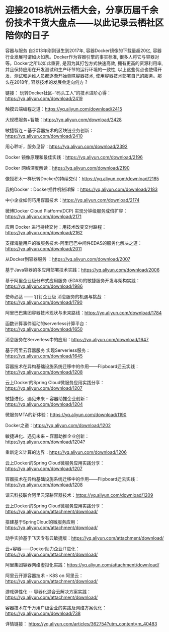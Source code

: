# 迎接2018杭州云栖大会，分享历届千余份技术干货大盘点——以此记录云栖社区陪你的日子

容器与服务
自2013年刚刚诞生到2017年, 容器Docker镜像的下载量超20亿, 容器行业发展可谓如火如荼。Docker作为容器引擎的事实标准, 很多人将它与容器对等。Docker之所以如此重要, 是因为其打包方式快速高效, 拥有更高的资源利用率, 并且保持应用在开发测试和生产环节的运行环境的一致性, 以上这些优点也使得开发、测试和运维人员都逐渐开始青睐容器技术, 使用容器技术部署自己的服务。那么在2018年, 容器技术的发展会走向何方 ?

链接：
玩转Docker社区–“码头工人”的技术进阶心得：https://yq.aliyun.com/download/2419

触摸云端编程之道：https://yq.aliyun.com/download/2415

大规模服务+智能：https://yq.aliyun.com/download/2428

敏捷智连 – 基于容器技术的区块链业务创新：https://yq.aliyun.com/download/2410

用心聆听，服务见智：https://yq.aliyun.com/download/2392
 
Docker 镜像原理和最佳实践：https://yq.aliyun.com/download/2196

Docker 网络深度解读：https://yq.aliyun.com/download/2190

像搭积木一样玩转Docker的持续交付：https://yq.aliyun.com/download/2185

我的Docker：Docker插件机制详解 ：https://yq.aliyun.com/download/2183

中小企业如何巧用容器技术：https://yq.aliyun.com/download/2174

微博Docker Cloud Platform(DCP) 实现分钟级服务成倍扩容：https://yq.aliyun.com/download/2171

应用 Docker 进行持续交付：用技术改变交付路程：https://yq.aliyun.com/download/2162

支撑海量用户的微服务技术-阿里巴巴中间件EDAS的服务化解决之道：https://yq.aliyun.com/download/2011

从Docker到容器服务 ：https://yq.aliyun.com/download/2007

基于Java容器的多应用部署技术实践：https://yq.aliyun.com/download/2006

基于阿里企业级分布式应用服务 (EDAS)的敏捷服务开发与架构实践：https://yq.aliyun.com/download/1986

使命必达 —— 钉钉企业级 消息服务的机遇与挑战 ：https://yq.aliyun.com/download/1790

阿里巴巴集团容器技术现状与未来路线：https://yq.aliyun.com/download/1784

函数计算事件驱动的serverless计算平台：https://yq.aliyun.com/download/1650

消息服务在Serverless中的应用：https://yq.aliyun.com/download/1647

基于阿里云容器服务 实现Serverless服务：https://yq.aliyun.com/download/1645

容器技术在异构基础设施系统迁移中的作用——Flipboard迁云实践：https://yq.aliyun.com/download/1208

云上Docker的Spring Cloud微服务应用实践分享：https://yq.aliyun.com/download/1207

敏捷进化、遇见未来 – 容器助推企业创新：https://yq.aliyun.com/download/1204

微服务MTA的新体验：https://yq.aliyun.com/download/1190

Docker之道：https://yq.aliyun.com/download/1202

敏捷进化、遇见未来 – 容器助推企业创新：https://yq.aliyun.com/download/1204?

重新定义计算的边界：https://yq.aliyun.com/download/1206

云上Docker的Spring Cloud微服务应用实践分享：https://yq.aliyun.com/download/1207

容器技术在异构基础设施系统迁移中的作用——Flipboard迁云实践：https://yq.aliyun.com/download/1208

谐云科技联合阿里云深耕容器技术：https://yq.aliyun.com/download/1209

云上Docker的Spring Cloud微服务应用实践分享：https://yq.aliyun.com/attachment/download/

搭建基于SpringCloud的微服务应用：https://yq.aliyun.com/attachment/download/

动手实验基于飞天专有云敏捷版：https://yq.aliyun.com/attachment/download/

云+容器——Docker助力企业IT进化：https://yq.aliyun.com/attachment/download/

阿里集团容器网络虚拟化实践：https://yq.aliyun.com/attachment/download/

阿里云开源容器技术 - K8S on 阿里云：https://yq.aliyun.com/attachment/download/

游戏弹性化 -- 容器化混合云解决方案实践：https://yq.aliyun.com/attachment/download/

容器技术在千万用户级企业的实践及网络方案优化：https://yq.aliyun.com/download/738


详情链接： https://yq.aliyun.com/articles/362754?utm_content=m_40483
